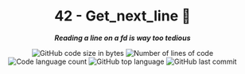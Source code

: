 <h1 align="center">
    42 - Get_next_line 📜
</h1> 
<p align="center">
	<b><i>Reading a line on a fd is way too tedious</i></b><br>
</p> 
<p align="center">
	<img alt="GitHub code size in bytes" src="https://img.shields.io/github/languages/code-size/arnaudderison/42-get_next_line?color=lightblue" />
	<img alt="Number of lines of code" src="https://img.shields.io/tokei/lines/github/arnaudderison/42-get_next_line?color=critical" />
	<img alt="Code language count" src="https://img.shields.io/github/languages/count/arnaudderison/42-get_next_line?color=yellow" />
	<img alt="GitHub top language" src="https://img.shields.io/github/languages/top/arnaudderison/42-get_next_line?color=blue" />
	<img alt="GitHub last commit" src="https://img.shields.io/github/last-commit/arnaudderison/42-get_next_line?color=green" />
</p>
